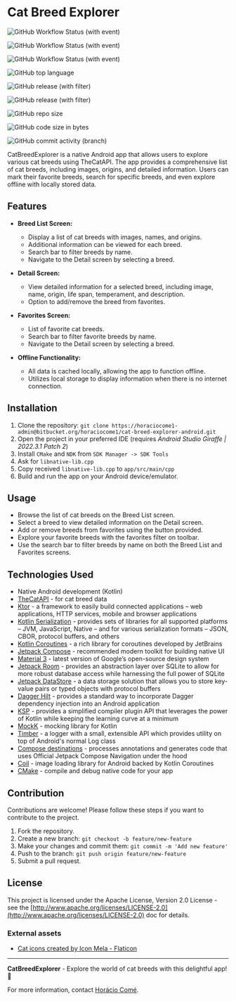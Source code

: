 # Cat Breed Explorer

![GitHub Workflow Status (with event)](https://img.shields.io/github/actions/workflow/status/horaciocome1/cat-breed-explorer-android/android-build.yml?label=build)

![GitHub Workflow Status (with event)](https://img.shields.io/github/actions/workflow/status/horaciocome1/cat-breed-explorer-android/android-testing.yml?label=unit%20test)

![GitHub Workflow Status (with event)](https://img.shields.io/github/actions/workflow/status/horaciocome1/cat-breed-explorer-android/android-lint.yml?label=lint)

![GitHub top language](https://img.shields.io/github/languages/top/horaciocome1/cat-breed-explorer-android)

![GitHub release (with filter)](https://img.shields.io/github/v/release/horaciocome1/cat-breed-explorer-android)

![GitHub release (with filter)](https://img.shields.io/github/v/release/horaciocome1/cat-breed-explorer-android)

![GitHub repo size](https://img.shields.io/github/repo-size/horaciocome1/cat-breed-explorer-android)

![GitHub code size in bytes](https://img.shields.io/github/languages/code-size/horaciocome1/cat-breed-explorer-android)

![GitHub commit activity (branch)](https://img.shields.io/github/commit-activity/w/horaciocome1/cat-breed-explorer-android)


CatBreedExplorer is a native Android app that allows users to explore various cat breeds using TheCatAPI. The app provides a comprehensive list of cat breeds, including images, origins, and detailed information. Users can mark their favorite breeds, search for specific breeds, and even explore offline with locally stored data.

## Features

- **Breed List Screen:**
  - Display a list of cat breeds with images, names, and origins.
  - Additional information can be viewed for each breed.
  - Search bar to filter breeds by name.
  - Navigate to the Detail screen by selecting a breed.
  
- **Detail Screen:**
  - View detailed information for a selected breed, including image, name, origin, life span, temperament, and description.
  - Option to add/remove the breed from favorites.
  
- **Favorites Screen:**
  - List of favorite cat breeds.
  - Search bar to filter favorite breeds by name.
  - Navigate to the Detail screen by selecting a breed.

- **Offline Functionality:**
  - All data is cached locally, allowing the app to function offline.
  - Utilizes local storage to display information when there is no internet connection.

## Installation

1. Clone the
   repository: `git clone https://horaciocome1-admin@bitbucket.org/horaciocome1/cat-breed-explorer-android.git`
2. Open the project in your preferred IDE (requires *Android Studio Giraffe | 2022.3.1 Patch 2*)
3. Install `CMake` and `NDK` from `SDK Manager -> SDK Tools`
4. Ask for `libnative-lib.cpp`
5. Copy received `libnative-lib.cpp` to `app/src/main/cpp`
6. Build and run the app on your Android device/emulator.

## Usage

- Browse the list of cat breeds on the Breed List screen.
- Select a breed to view detailed information on the Detail screen.
- Add or remove breeds from favorites using the button provided.
- Explore your favorite breeds with the favorites filter on toolbar.
- Use the search bar to filter breeds by name on both the Breed List and Favorites screens.

## Technologies Used

- Native Android development (Kotlin)
- [TheCatAPI](https://thecatapi.com/) - for cat breed data
- [Ktor](https://ktor.io/docs/welcome.html) - a framework to easily build connected applications –
  web applications, HTTP services, mobile and browser applications
- [Kotlin Serialization](https://kotlinlang.org/docs/serialization.html) - provides sets of
  libraries for all supported platforms – JVM, JavaScript, Native – and for various serialization
  formats – JSON, CBOR, protocol buffers, and others
- [Kotlin Coroutines](https://kotlinlang.org/docs/coroutines-guide.html) - a rich library for
  coroutines developed by JetBrains
- [Jetpack Compose](https://developer.android.com/jetpack/compose) - recommended modern toolkit for
  building native UI
- [Material 3](https://m3.material.io) - latest version of Google’s open-source design system
- [Jetpack Room](https://developer.android.com/jetpack/androidx/releases/room) - provides an
  abstraction layer over SQLite to allow for more robust database access while harnessing the full
  power of SQLite
- [Jetpack DataStore](https://developer.android.com/topic/libraries/architecture/datastore) - a data
  storage solution that allows you to store key-value pairs or typed objects with protocol buffers
- [Dagger Hilt](https://dagger.dev/hilt) - provides a standard way to incorporate Dagger dependency
  injection into an Android application
- [KSP](https://github.com/google/ksp) - provides a simplified compiler plugin API that leverages
  the power of Kotlin while keeping the learning curve at a minimum
- [MockK](https://mockk.io) - mocking library for Kotlin
- [Timber](https://github.com/JakeWharton/timber) - a logger with a small, extensible API which
  provides utility on top of Android's normal Log class
- [Compose destinations](https://composedestinations.rafaelcosta.xyz) - processes annotations and
  generates code that uses Official Jetpack Compose Navigation under the hood
- [Coil](https://coil-kt.github.io/coil/) - image loading library for Android backed by Kotlin
  Coroutines
- [CMake](https://developer.android.com/ndk/guides/cmake) - compile and debug native code for your
  app

## Contribution

Contributions are welcome! Please follow these steps if you want to contribute to the project.

1. Fork the repository.
2. Create a new branch: `git checkout -b feature/new-feature`
3. Make your changes and commit them: `git commit -m 'Add new feature'`
4. Push to the branch: `git push origin feature/new-feature`
5. Submit a pull request.

## License

This project is licensed under the Apache License, Version 2.0 License - see the [http://www.apache.org/licenses/LICENSE-2.0](http://www.apache.org/licenses/LICENSE-2.0) doc for details.

### External assets

 - <a href="https://www.flaticon.com/free-icons/cat" title="cat icons">Cat icons created by Icon Mela - Flaticon</a>

---

**CatBreedExplorer** - Explore the world of cat breeds with this delightful app! 🐾

For more information, contact [Horácio Comé](https://horaciocome1.github.io/).
